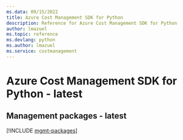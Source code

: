 ```yaml
---
ms.data: 09/15/2022
title: Azure Cost Management SDK for Python
description: Reference for Azure Cost Management SDK for Python
author: lmazuel
ms.topic: reference
ms.devlang: python
ms.author: lmazuel
ms.service: costmanagement
---
```

# Azure Cost Management SDK for Python - latest

## Management packages - latest
[!INCLUDE [mgmt-packages](cost-management-mgmt-index.md)]